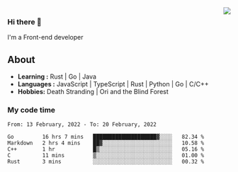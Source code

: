 <img align='right' src="https://github-readme-stats.vercel.app/api?username=strugglebak&show_icons=true">

### Hi there 👋

I'm a Front-end developer

## About

-  **Learning :** Rust | Go | Java
-  **Languages :** JavaScript | TypeScript | Rust | Python | Go | C/C++
-  **Hobbies:** Death Stranding | Ori and the Blind Forest

### My code time

<!--START_SECTION:waka-->
```text
From: 13 February, 2022 - To: 20 February, 2022

Go         16 hrs 7 mins   ████████████████████▓░░░░   82.34 % 
Markdown   2 hrs 4 mins    ██▓░░░░░░░░░░░░░░░░░░░░░░   10.58 % 
C++        1 hr            █▒░░░░░░░░░░░░░░░░░░░░░░░   05.16 % 
C          11 mins         ▒░░░░░░░░░░░░░░░░░░░░░░░░   01.00 % 
Rust       3 mins          ░░░░░░░░░░░░░░░░░░░░░░░░░   00.32 % 
```
<!--END_SECTION:waka-->
